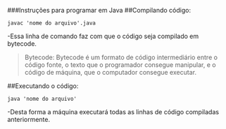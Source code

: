 ###Instruções para programar em Java
##Compilando código:
```
javac 'nome do arquivo'.java
```
-Essa linha de comando faz com que o código seja compilado em bytecode.
 >Bytecode: Bytecode é um formato de código intermediário entre o código fonte, o texto que o programador consegue manipular, e o código de máquina, que o computador consegue executar.

##Executando o código:

```
java 'nome do arquivo'
```
-Desta forma a máquina executará todas as linhas de código compiladas anteriormente.
